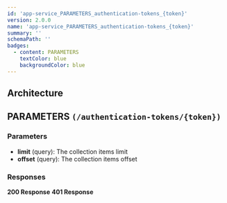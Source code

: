 ```yaml
---
id: 'app-service_PARAMETERS_authentication-tokens_{token}'
version: 2.0.0
name: 'app-service_PARAMETERS_authentication-tokens_{token}'
summary: ''
schemaPath: ''
badges:
  - content: PARAMETERS
    textColor: blue
    backgroundColor: blue
---
```

## Architecture
<NodeGraph />



## PARAMETERS `(/authentication-tokens/{token})`

### Parameters
- **limit** (query): The collection items limit
- **offset** (query): The collection items offset




### Responses
**200 Response**
<SchemaViewer file="response-200.json" maxHeight="500" id="response-200" />
      **401 Response**
<SchemaViewer file="response-401.json" maxHeight="500" id="response-401" />
